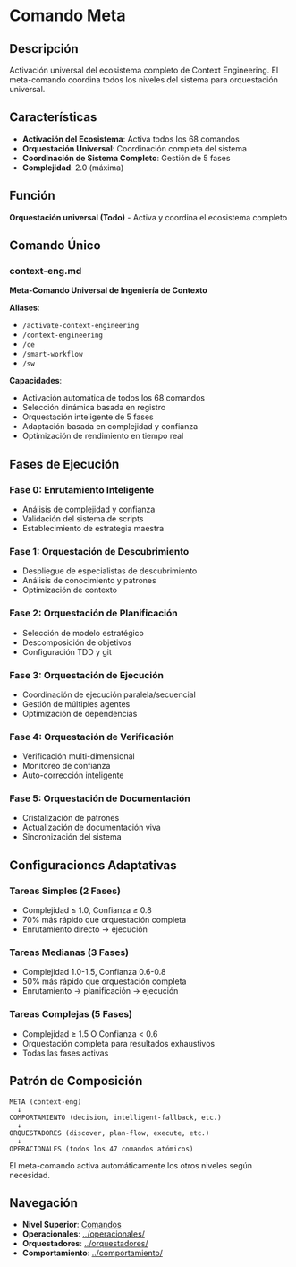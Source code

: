 # Comando Meta

## Descripción
Activación universal del ecosistema completo de Context Engineering. El meta-comando coordina todos los niveles del sistema para orquestación universal.

## Características
- **Activación del Ecosistema**: Activa todos los 68 comandos
- **Orquestación Universal**: Coordinación completa del sistema
- **Coordinación de Sistema Completo**: Gestión de 5 fases
- **Complejidad**: 2.0 (máxima)

## Función
**Orquestación universal (Todo)** - Activa y coordina el ecosistema completo

## Comando Único

### context-eng.md
**Meta-Comando Universal de Ingeniería de Contexto**

**Aliases**: 
- `/activate-context-engineering`
- `/context-engineering`
- `/ce`
- `/smart-workflow`
- `/sw`

**Capacidades**:
- Activación automática de todos los 68 comandos
- Selección dinámica basada en registro
- Orquestación inteligente de 5 fases
- Adaptación basada en complejidad y confianza
- Optimización de rendimiento en tiempo real

## Fases de Ejecución

### Fase 0: Enrutamiento Inteligente
- Análisis de complejidad y confianza
- Validación del sistema de scripts
- Establecimiento de estrategia maestra

### Fase 1: Orquestación de Descubrimiento
- Despliegue de especialistas de descubrimiento
- Análisis de conocimiento y patrones
- Optimización de contexto

### Fase 2: Orquestación de Planificación
- Selección de modelo estratégico
- Descomposición de objetivos
- Configuración TDD y git

### Fase 3: Orquestación de Ejecución
- Coordinación de ejecución paralela/secuencial
- Gestión de múltiples agentes
- Optimización de dependencias

### Fase 4: Orquestación de Verificación
- Verificación multi-dimensional
- Monitoreo de confianza
- Auto-corrección inteligente

### Fase 5: Orquestación de Documentación
- Cristalización de patrones
- Actualización de documentación viva
- Sincronización del sistema

## Configuraciones Adaptativas

### Tareas Simples (2 Fases)
- Complejidad ≤ 1.0, Confianza ≥ 0.8
- 70% más rápido que orquestación completa
- Enrutamiento directo → ejecución

### Tareas Medianas (3 Fases)
- Complejidad 1.0-1.5, Confianza 0.6-0.8
- 50% más rápido que orquestación completa
- Enrutamiento → planificación → ejecución

### Tareas Complejas (5 Fases)
- Complejidad ≥ 1.5 O Confianza < 0.6
- Orquestación completa para resultados exhaustivos
- Todas las fases activas

## Patrón de Composición
```text
META (context-eng)
  ↓
COMPORTAMIENTO (decision, intelligent-fallback, etc.)
  ↓
ORQUESTADORES (discover, plan-flow, execute, etc.)
  ↓
OPERACIONALES (todos los 47 comandos atómicos)
```

El meta-comando activa automáticamente los otros niveles según necesidad.

## Navegación
- **Nivel Superior**: [Comandos](../)
- **Operacionales**: [../operacionales/](../operacionales/)
- **Orquestadores**: [../orquestadores/](../orquestadores/)
- **Comportamiento**: [../comportamiento/](../comportamiento/)